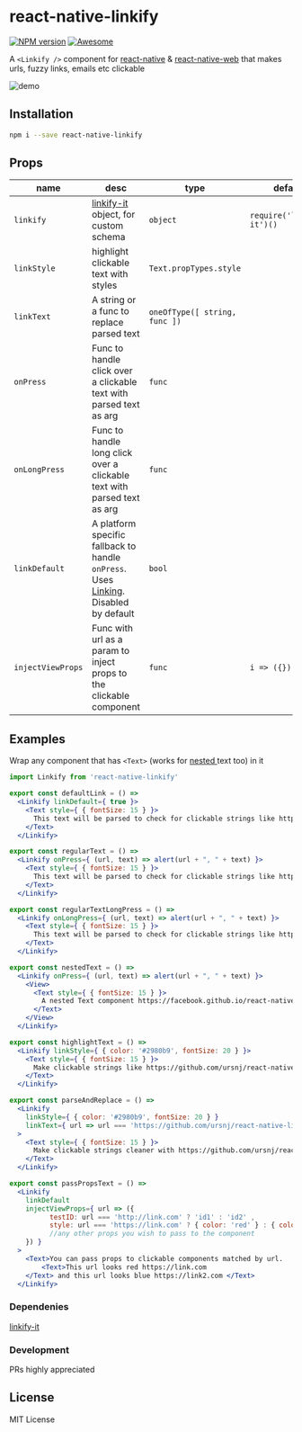 # react-native-linkify
[![NPM version](https://badge.fury.io/js/react-native-linkify.svg)](http://badge.fury.io/js/react-native-linkify) [![Awesome](https://cdn.rawgit.com/sindresorhus/awesome/d7305f38d29fed78fa85652e3a63e154dd8e8829/media/badge.svg)](https://github.com/jondot/awesome-react-native#text--rich-content)

A `<Linkify />` component for [react-native](http://facebook.github.io/react-native/) & [react-native-web](https://github.com/necolas/react-native-web) that makes urls, fuzzy links, emails etc clickable

![demo](https://cdn.rawgit.com/obipawan/hyperlink/master/asset/screen.gif)

## Installation
```sh
npm i --save react-native-linkify
```

## Props
| name | desc | type | default
| --- | --- | --- | --- |
| `linkify` | [linkify-it](http://markdown-it.github.io/linkify-it/doc/) object, for custom schema  | `object` | `require('linkify-it')()`
| `linkStyle` | highlight clickable text with styles | `Text.propTypes.style` |
| `linkText` | A string or a func to replace parsed text | `oneOfType([ string, func ])` |
| `onPress` | Func to handle click over a clickable text with parsed text as arg | `func` |
| `onLongPress` | Func to handle long click over a clickable text with parsed text as arg | `func` |
|`linkDefault`|A platform specific fallback to handle `onPress`. Uses [Linking](https://facebook.github.io/react-native/docs/linking.html). Disabled by default | `bool`
|`injectViewProps`| Func with url as a param to inject props to the clickable component | `func` | `i => ({})`

## Examples
Wrap any component that has `<Text>` (works for [nested ](https://facebook.github.io/react-native/docs/text.html#nested-text) text too) in it

```jsx
import Linkify from 'react-native-linkify'

export const defaultLink = () =>
  <Linkify linkDefault={ true }>
    <Text style={ { fontSize: 15 } }>
      This text will be parsed to check for clickable strings like https://github.com/ursnj/react-native-linkify and made clickable.
    </Text>
  </Linkify>

export const regularText = () =>
  <Linkify onPress={ (url, text) => alert(url + ", " + text) }>
    <Text style={ { fontSize: 15 } }>
      This text will be parsed to check for clickable strings like https://github.com/ursnj/react-native-linkify and made clickable.
    </Text>
  </Linkify>

export const regularTextLongPress = () =>
  <Linkify onLongPress={ (url, text) => alert(url + ", " + text) }>
    <Text style={ { fontSize: 15 } }>
      This text will be parsed to check for clickable strings like https://github.com/ursnj/react-native-linkify and made clickable for long click.
    </Text>
  </Linkify>

export const nestedText = () =>
  <Linkify onPress={ (url, text) => alert(url + ", " + text) }>
    <View>
      <Text style={ { fontSize: 15 } }>
        A nested Text component https://facebook.github.io/react-native/docs/text.html works equally well <Text>with https://github.com/ursnj/react-native-linkify</Text>
      </Text>
    </View>
  </Linkify>

export const highlightText = () =>
  <Linkify linkStyle={ { color: '#2980b9', fontSize: 20 } }>
    <Text style={ { fontSize: 15 } }>
      Make clickable strings like https://github.com/ursnj/react-native-linkify stylable
    </Text>
  </Linkify>

export const parseAndReplace = () =>
  <Linkify
    linkStyle={ { color: '#2980b9', fontSize: 20 } }
    linkText={ url => url === 'https://github.com/ursnj/react-native-linkify' ? 'Hyperlink' : url }
  >
    <Text style={ { fontSize: 15 } }>
      Make clickable strings cleaner with https://github.com/ursnj/react-native-linkify
    </Text>
  </Linkify>

export const passPropsText = () =>
  <Linkify
    linkDefault
    injectViewProps={ url => ({
          testID: url === 'http://link.com' ? 'id1' : 'id2' ,
          style: url === 'https://link.com' ? { color: 'red' } : { color: 'blue' },
          //any other props you wish to pass to the component
    }) }
  >
    <Text>You can pass props to clickable components matched by url.
        <Text>This url looks red https://link.com
    </Text> and this url looks blue https://link2.com </Text>
  </Linkify>
```

### Dependenies
 [linkify-it](https://github.com/markdown-it/linkify-it)
### Development

PRs highly appreciated

License
----
MIT License
